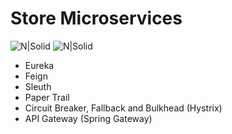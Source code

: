 # Store Microservices


![N|Solid](https://img.shields.io/badge/Spring_Boot-F2F4F9?style=for-the-badge&logo=spring-boot)
![N|Solid](https://img.shields.io/badge/Java-DD0031?style=for-the-badge&logo=java&logoColor=white)

-  Eureka
-  Feign
-  Sleuth
-  Paper Trail
-  Circuit Breaker, Fallback and Bulkhead (Hystrix)
-  API Gateway (Spring Gateway)
